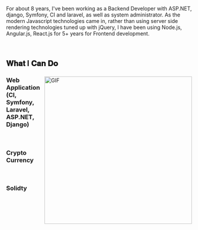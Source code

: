 For about 8 years, I've been working as a Backend Developer with  ASP.NET, django, Symfony, CI and laravel, as well as system administrator.
As the modern Javascript technologies came in, rather than using server side rendering technologies tuned up with jQuery, I have been using Node.js, Angular.js, React.js for 5+ years for Frontend development.

<br />

## 𝐖𝐡𝐚𝐭 I 𝐂𝐚𝐧 𝐃𝐨

<div>
<img align="right" alt="GIF" src="https://github.com/abhisheknaiidu/abhisheknaiidu/blob/master/code.gif?raw=true" width="400" />
 
### Web Application (CI, Symfony, Laravel, ASP.NET, Django)
<br />

### Crypto Currency
<br />

### Solidty
<br />

</div>




